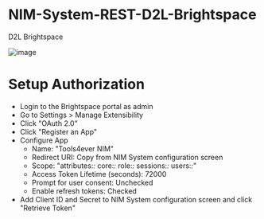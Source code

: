 # NIM-System-REST-D2L-Brightspace
D2L Brightspace

![image](https://github.com/Tools4ever-NIM/NIM-System-REST-D2L-Brightspace/assets/24281600/8cfcd29f-52bd-4c3c-9fb3-7400e2714905)


# Setup Authorization
- Login to the Brightspace portal as admin
- Go to Settings > Manage Extensibility
- Click "OAuth 2.0"
- Click "Register an App"
- Configure App
    - Name: "Tools4ever NIM"
    - Redirect URI: Copy from NIM System configuration screen
    - Scope: "attributes:*:* core:*:* role:*:* sessions:*:* users:*:*"
    - Access Token Lifetime (seconds): 72000
    - Prompt for user consent: Unchecked
    - Enable refresh tokens: Checked
- Add Client ID and Secret to NIM System configuration screen and click "Retrieve Token"
